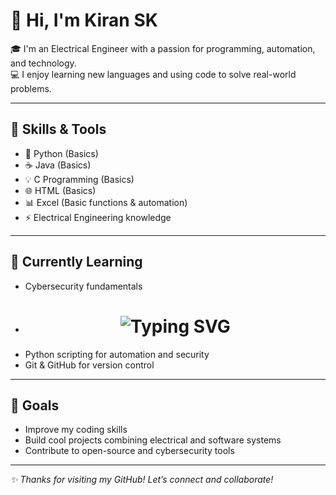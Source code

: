 # 👋 Hi, I'm Kiran SK

🎓 I'm an Electrical Engineer with a passion for programming, automation, and technology.  
💻 I enjoy learning new languages and using code to solve real-world problems.

---

## 🔧 Skills & Tools

- 🐍 Python (Basics)
- ☕ Java (Basics)
- 💡 C Programming (Basics)
- 🌐 HTML (Basics)
- 📊 Excel (Basic functions & automation)
- ⚡ Electrical Engineering knowledge

---

## 🌱 Currently Learning

- Cybersecurity fundamentals
- <h1 align="center">
  <img src="https://readme-typing-svg.demolab.com?font=Fira+Code&size=30&pause=1000&color=F70081&center=true&vCenter=true&width=435&lines=Welcome+to+My+GitHub!;I+love+coding+%F0%9F%92%BB;Check+out+my+projects+below+%F0%9F%91%87" alt="Typing SVG" />
</h1>

 
- Python scripting for automation and security  
- Git & GitHub for version control  

---

## 🚀 Goals

- Improve my coding skills  
- Build cool projects combining electrical and software systems  
- Contribute to open-source and cybersecurity tools

---

_✨ Thanks for visiting my GitHub! Let’s connect and collaborate!_
